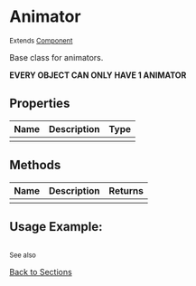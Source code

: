 # Animator

<sub>Extends [Component](./Component.md)</sub>

Base class for animators.

**EVERY OBJECT CAN ONLY HAVE 1 ANIMATOR** 

## Properties
| Name | Description | Type |
| --- | --- | --- |
|  |  |  |

## Methods
| Name | Description | Returns |
| --- | --- | --- |
|  |  |  |

## Usage Example:
```javascript

```
<sub>See also [](../)</sub>

[Back to Sections](../../ReadMe.md)